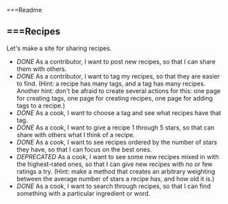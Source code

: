 ===Readme

===Recipes
---
Let's make a site for sharing recipes.

* *DONE* As a contributor, I want to post new recipes, so that I can share them with others.
* *DONE* As a contributor, I want to tag my recipes, so that they are easier to find. (Hint: a recipe has many tags, and a tag has many recipes. Another hint: don't be afraid to create several actions for this: one page for creating tags, one page for creating recipes, one page for adding tags to a recipe.)
* *DONE* As a cook, I want to choose a tag and see what recipes have that tag.
* *DONE* As a cook, I want to give a recipe 1 through 5 stars, so that can share with others what I think of a recipe.
* *DONE* As a cook, I want to see recipes ordered by the number of stars they have, so that I can focus on the best ones.
* *DEPRECATED* As a cook, I want to see some new recipes mixed in with the highest-rated ones, so that I can give new recipes with no or few ratings a try. (Hint: make a method that creates an arbitrary weighting between the average number of stars a recipe has, and how old it is.)
* *DONE* As a cook, I want to search through recipes, so that I can find something with a particular ingredient or word.
